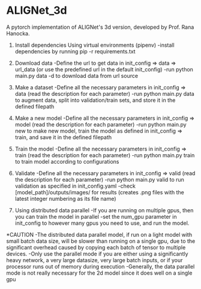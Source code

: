 # ALIGNet_3d
A pytorch implementation of ALIGNet's 3d version, developed by Prof. Rana Hanocka.

1. Install dependencies
Using virtual environments (pipenv)
-install dependencies by running pip -r requirements.txt

2. Download data
-Define the url to get data in init_config => data => url_data (or use the predefined url in the default init_config)
-run python main.py data -d to download data from url source

3. Make a dataset
-Define all the necessary parameters in init_config => data (read the description for each parameter)
-run python main.py data to augment data, split into validation/train sets, and store it in the defined filepath 

4. Make a new model
-Define all the necessary parameters in init_config => model (read the description for each parameter)
-run python main.py new to make new model, train the model as defined in init_config => train, and save it in the defined filepath

5. Train the model 
-Define all the necessary parameters in init_config => train (read the description for each parameter)
-run python main.py train to train model according to configurations

6. Validate
-Define all the necessary parameters in init_config => valid (read the description for each parameter)
-run python main.py valid to run validation as specified in init_config.yaml
-check [model_path]/outputs/images/ for results (creates .png files with the latest integer numbering as its file name)


7. Using distributed data parallel
-If you are running on multiple gpus, then you can train the model in parallel
-set the num_gpu parameter in init_config to however many gpus you need to use,
and run the model.

*CAUTION
-The distributed data parallel model, if run on a light model with small batch data size,
will be slower than running on a single gpu, due to the significant overhead caused by
copying each batch of tensor to multiple devices.
-Only use the parallel mode if you are either using a significantly heavy network, a very 
large datasize, very large batch inputs, or if your processor runs out of memory during execution
-Generally, the data parallel mode is not really necessary for the 2d model since it does well
on a single gpu
